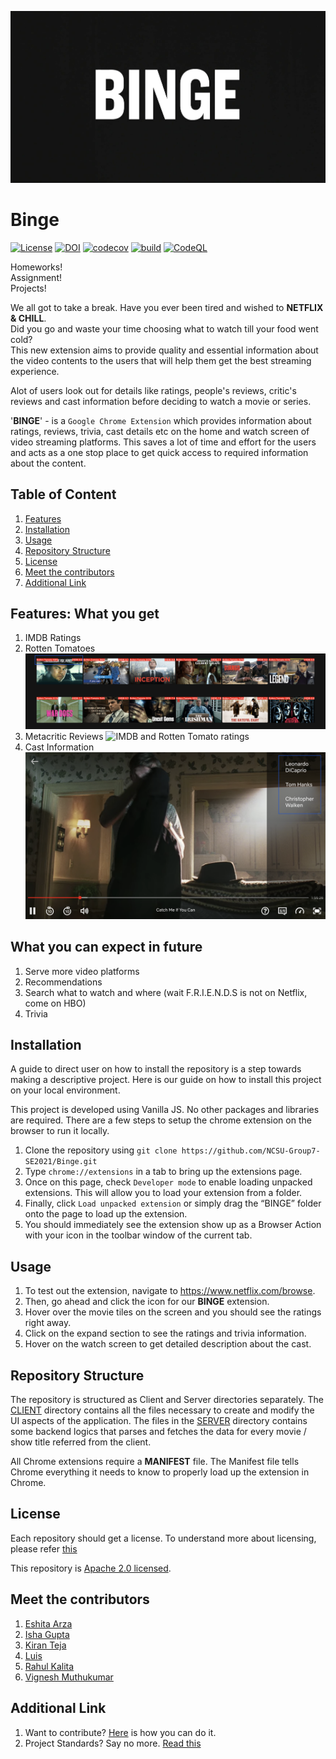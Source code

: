 <p align="center">

![Logo](client/assets/images/Binge.jpeg)

</p>

# Binge
<p align="center">

[![License](https://img.shields.io/github/license/NCSU-Group7-SE2021/Binge)](https://github.com/NCSU-Group7-SE2021/Binge/blob/main/LICENSE)
[![DOI](https://zenodo.org/badge/406509089.svg)](https://zenodo.org/badge/latestdoi/406509089)
[![codecov](https://codecov.io/gh/NCSU-Group7-SE2021/Binge/branch/main/graph/badge.svg?token=CLARNXH3Q0)](https://codecov.io/gh/NCSU-Group7-SE2021/Binge)
[![build](https://github.com/NCSU-Group7-SE2021/Binge/actions/workflows/node.js.yml/badge.svg)](https://github.com/NCSU-Group7-SE2021/Binge/actions/workflows/node.js.yml)
[![CodeQL](https://github.com/NCSU-Group7-SE2021/Binge/actions/workflows/code-ql.yml/badge.svg)](https://github.com/NCSU-Group7-SE2021/Binge/actions/workflows/code-ql.yml)


</p>

Homeworks!<br />
Assignment!<br />
Projects!<br />

We all got to take a break. Have you ever been tired and wished to **NETFLIX & CHILL**. <br />
Did you go and waste your time choosing what to watch till your food went cold? <br />
This new extension aims to provide quality and essential information about the video contents to the users that will help them get the best streaming experience. <br />

Alot of users look out for details like ratings, people's reviews, critic's reviews and cast information before deciding to watch a movie or series.

[comment]: <Although each of the streaming platform provides some suggestions based on peer likeability, user's watch pattern and their sophisticated recommendation engines, most of them don't serve some critical information available on the internet. Some common platforms like IMDB, Rotten Tomatoes still have a reputable rating and review mechanism which the world looks out for.>

'**BINGE**' - is a `Google Chrome Extension` which provides information about ratings, reviews, trivia, cast details etc on the home and watch screen of video streaming platforms. This saves a lot of time and effort for the users and acts as a one stop place to get quick access to required information about the content. 

## Table of Content
1. [Features](#features-what-you-get)
2. [Installation](#installation)
3. [Usage](#usage)
4. [Repository Structure](#repository-structure)
5. [License](#license)
6. [Meet the contributors](#meet-the-contributors)
7. [Additional Link](#additional-link)


## Features: What you get

1. IMDB Ratings
2. Rotten Tomatoes
![IMDB and Rotten Tomato ratings](./client/assets/images/ratings.png)
3. Metacritic Reviews
![IMDB and Rotten Tomato ratings](./client/assets/images/ratings_and_reviews.png)
4. Cast Information
![IMDB and Rotten Tomato ratings](./client/assets/images/cast_info.png)


## What you can expect in future

1. Serve more video platforms
2. Recommendations
3. Search what to watch and where (wait F.R.I.E.N.D.S is not on Netflix, come on HBO)
4. Trivia

## Installation
A guide to direct user on how to install the repository is a step towards making a descriptive project. Here is our guide on how to install this project on your local environment.

This project is developed using Vanilla JS. No other packages and libraries are required. There are a few steps to setup the chrome extension on the browser to run it locally.

1. Clone the repository using `git clone https://github.com/NCSU-Group7-SE2021/Binge.git`
2. Type `chrome://extensions` in a tab to bring up the extensions page.
3. Once on this page, check `Developer mode` to enable loading unpacked extensions. This will allow you to load your extension from a folder.
4. Finally, click `Load unpacked extension` or simply drag the “BINGE” folder onto the page to load up the extension.
5. You should immediately see the extension show up as a Browser Action with your icon in the toolbar window of the current tab.


## Usage
1. To test out the extension, navigate to https://www.netflix.com/browse.
2. Then, go ahead and click the icon for our **BINGE** extension.
3. Hover over the movie tiles on the screen and you should see the ratings right away.
4. Click on the expand section to see the ratings and trivia information.
5. Hover on the watch screen to get detailed description about the cast.

## Repository Structure
The repository is structured as Client and Server directories separately. The [CLIENT](https://github.com/vickymhs/Binge/tree/readme/client) directory contains all the files necessary to create and modify the UI aspects of the application. The files in the [SERVER](https://github.com/vickymhs/Binge/tree/readme/server) directory contains some backend logics that parses and fetches the data for every movie / show title referred from the client.

All Chrome extensions require a **MANIFEST** file. The Manifest file tells Chrome everything it needs to know to properly load up the extension in Chrome. 

## License

Each repository should get a license. To understand more about licensing, please refer [this](https://docs.github.com/en/github/creating-cloning-and-archiving-repositories/creating-a-repository-on-github/licensing-a-repository)

This repository is [Apache 2.0 licensed](https://github.com/NCSU-Group7-SE2021/Binge/blob/main/LICENSE).  

## Meet the contributors

1. [Eshita Arza](https://github.com/ArzaEshita)
2. [Isha Gupta](https://github.com/isha-bansal0115)
3. [Kiran Teja](https://github.com/kirantejatummuri)
4. [Luis](https://github.com/lgdeloss)
5. [Rahul Kalita](https://github.com/rahulkalita8)
6. [Vignesh Muthukumar](https://github.com/vickymhs)

## Additional Link
1. Want to contribute? [Here](CONTRIBUTING.md) is how you can do it.
2. Project Standards? Say no more. [Read this](CODE_OF_CONDUCT.md)

